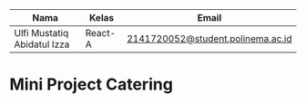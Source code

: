 | Nama                                |  Kelas  | Email                             |
| ----------------------------------- | ------- | --------------------------------- |
| Ulfi Mustatiq Abidatul Izza         | React-A | 2141720052@student.polinema.ac.id |

# Mini Project Catering